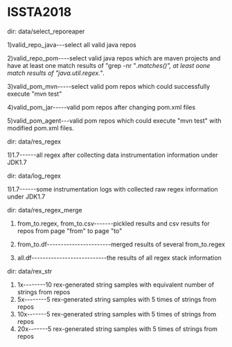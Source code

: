 # ISSTA2018

dir: data/select_reporeaper

1)valid_repo_java---select all valid java repos

2)valid_repo_pom----select valid java repos which are maven projects and have at least one match results of "grep -nr "*.matches()", at least oone match results of "java.util.regex.*".

3)valid_pom_mvn-----select valid pom repos which could successfully execute "mvn test"

4)valid_pom_jar-----valid pom repos after changing pom.xml files

5)valid_pom_agent---valid pom repos which could execute "mvn test" with modified pom.xml files.


dir: data/res_regex

1)1.7------all regex after collecting data instrumentation information under JDK1.7

dir: data/log_regex

1)1.7------some instrumentation logs with collected raw regex information under JDK1.7


dir: data/res_regex_merge

1) from_to.regex, from_to.csv-------pickled results and csv results for repos from page "from" to page "to"

2) from_to.df-----------------------merged results of several from_to.regex

3) all.df---------------------------the results of all regex stack information

dir: data/rex_str

1) 1x--------10 rex-generated string samples with equivalent number of strings from repos
2) 5x--------5 rex-generated string samples with 5 times of strings from repos
3) 10x-------5 rex-generated string samples with 5 times of strings from repos
4) 20x-------5 rex-generated string samples with 5 times of strings from repos




